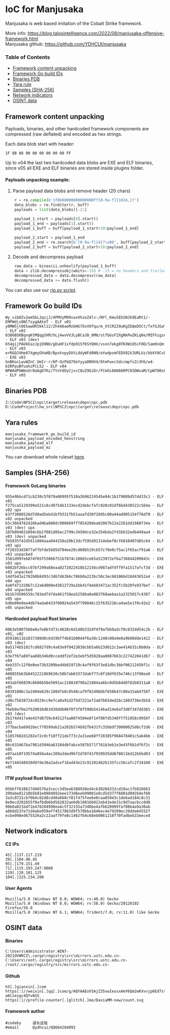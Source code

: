 # IoC for Manjusaka

Manjusaka is web based imitation of the Cobalt Strike framework.

More info: <https://blog.talosintelligence.com/2022/08/manjusaka-offensive-framework.html>
<br/>
Manjusaka github: <https://github.com/YDHCUI/manjusaka>

### Table of Contents
* [Framework content unpacking](#framework-content-unpacking)
* [Framework Go build IDs](#framework-go-build-ids)
* [Binaries PDB](#binaries-pdb)
* [Yara rule](#yara-rules)
* [Samples (SHA-256)](#samples-sha-256)
* [Network indicators](#network-indicators)
* [OSINT data](#osint-data)

## Framework content unpacking
Payloads, binaries, and other hardcoded framework components are compressed (raw deflated) and encoded as hex strings. 

Each data blob start with header:
```
1F 8B 08 00 00 00 00 00 00 FF
```
Up to v04 the last two hardcoded data blobs are EXE and ELF binaries, since v05 all EXE and ELF binaries are stored inside plugins folder.

#### Payloads unpacking example:
1. Parse payload data blobs and remove header (20 chars)
```python
    r = re.compile(b'1f8b08000000000000ff[0-9a-f]{1024,}?')
    data_blobs = re.finditer(r, buff)
    payloads = list(data_blobs)[-2:]

    payload_1_start = payloads[0].start()
    payload_1_end = payloads[1].start()
    payload_1_buff = buff[payload_1_start+20:payload_1_end]
    
    payload_2_start = payload_1_end
    payload_2_end = re.search(b'[0-9a-f]{4}?\x00', buff[payload_2_start:]).start() + 4 + payload_2_start
    payload_2_buff = buff[payload_2_start+20:payload_2_end]
```
2. Decode and decompress payload
```python
    raw_data = binascii.unhexlify(payload_1_buff)
    data = zlib.decompressobj(wbits=-15) # -15 = no headers and trailers
    decompressed_data = data.decompress(raw_data)
    decompressed_data += data.flush()
```
You can also use our [rip.py script](rip.py).

## Framework Go build IDs
```
Wy_vibDZv2wm5bL2qsjJ/4PMVyM99vavXhzeZ4lv-/NYl_KmuSEbSNJk9EaRt1/-EMPWdjs0Nl7sygAAteT - ELF v01
y0MW5jt0EkawUK5kkl12/Zh446aeMzbHG7OsVOfqu/m_XtCR229uKgZbQeD5Ct/fxfGJGaYN1_6nNv2XZSb - ELF v02
0306BSKBqnqKtMQqgSXM/hLj4wvVVJLyBCaJB_8M0/stfbGsFZXgNkPwZKLqRe/MIFhigzePSeV5d_RmfC5 - ELF v03 (dev) 
654gijPAUkEazJpjD9NU/gDuHF1xfdp91Sf6SYQHX/vsnn7ekg0TKXWiOScF0D/Sam0sQmfyCaDC8qCfYx5 - ELF v03
erRGOJVHe87XgmyOVwHD/BpxVvpyDXtLddyWFd8N9/oYwdpsmFEDX92XJURLUz/bbXY8CvkDMriB32dI6SX - EXE v03
GnBKocLwvWZnC_UmIr-r/6P-OzFbQ79oYyyaDRHV4/8tmFwxcSdccmpfsZc3hb/w4-6IRPpuBfuahzPcL52 - ELF v04
NPWAdPbWmnXr0a6gD7Kz/TtnYdOyCjvcCQuZ9GiDr/FCmOi8A066RPC6SOWvaM/CpW7O0s8aQ2BFVdfebTJ - ELF v05
```

## Binaries PDB
```
Z:\Code\NPSC2\npc\target\release\deps\npc.pdb
D:\CodeProject\hw_src\NPSC2\npc\target\release\deps\npc.pdb
```

## Yara rules
```
manjusaka_framework_go_build_id
manjusaka_payload_encoded_hexstring
manjusaka_payload_elf
manjusaka_payload_mz
```
You can download whole ruleset [here](Manjusaka.yar).

## Samples (SHA-256)
#### Framework GoLang binaries
```
955e9bbcdf1cb230c5f079a08995f510a3b96224545e04c1b1f9889d57dd33c1 - ELF v01
f275ca5129399a521c8cd9754b1133ecd2debcfafc928c01df6bd438522c564a - ELF v02 upx
637f3080526d7d0ad5eb41bf9331fb51aaafd30f2895c00a44ad905154f76d70 - ELF v02 unpacked
b5c366d782426bad4ba880dc908669ff785420dea02067b12e2261dd1988f34a - ELF v03 (dev) upx
107b094031094cbb1f081d85ec2799c3450dce32e254bda2fd1bb32edb449aa4 - ELF v03 (dev) unpacked
fb5835f42d5611804aaa044150a20b13dcf595d91314ebef8cf6810407d85c64 - ELF v03 upx
ff20333d38f7affbfde5b85d704ee20cd60b519cb57c70e0cf5ac1f65acf91a6 - ELF v03 unpacked
3581d99feb874f65f53866751b7874c106b5ce65a523972ef6a736844209043c - EXE v03 upx
6082bf26bcc07bf299a88eaa0272022418b12156cd987adfdff9fa1517afcf3d - EXE v03 unpacked
14dfb43a1782b0b8d93c3d67d63b6c786b0a223bc50c3ec68106bd18d43652a4 - ELF v04 upx
4a0f47132867c12a6d009e43812729a1bb41f4eb83472ac352fc5b20fe937bef - ELF v04 unpacked
bb1b7d506559c783ed747da461f58ea5256ba0a083768ae6aa1a2325017c4387 - ELF v05 upx
bd0e09e9ee4db74ada6433f00024a543f799046c15f635216ca4ae5e1f0c42e2 - ELF v05 unpacked
```
#### Hardcoded payload Rust binaries
```
0063e5007566e0a7e8bfd73c4628c6d140b332df4f9afbb0adcf0c832dd54c2b - ELF v01, v02
d5918611b1837308d0c6d19bff4b81b00d4f6a30c1240c00a9e0a9b08dde1412 - ELF v03 (dev)
0a5174b5181fcd6827d9c4a83e9f0423838cbb5a6b23d012c3ae414b31c8b0da - ELF v03
63e7f6fa89faa88b346d0cceddf2ef2e3ebf5d5828aa0087663c227422041db7 - ELF v04
4eb337c12f0e0ee73b3209bed4b819719c4af9f63f3e81dbc3bbf06212450f1c - ELF v05
400855b63b8452221869630c58b7ab03373dabf77c0f10df635e746c13f98ea9 - ELF v05
443abf66039c6686b50e5091ac218810798a21884aa6bc0d5b6dd8782b0311a8 - ELF v05
6839180bc3a2404e629c108d7e8c8548caf9f8249bbbf658b47c00a15a64758f - EXE v01
cd0c75638724c0529cc9e7ca0a91d2f5d7221ef2a87b65ded2bc1603736e3b5d - EXE v02
76eb9af0e2f620016d63d38ddb86f0f3f8f598b54146ad14e6af3d8f347dd365 - EXE v03 (dev)
2b174d417a4e43fd6759c64512faa88f4504e8f14f08fd5348fff51058c9958f - EXE v03
377bacba69d2bec770599ab21a202b574b92fb431fc35bbdf39080025d6cf2d6 - EXE v04
51857882d1202e72c0cf18ff21de773c2a31ee68ff28385f968478401c5ab4bb - EXE v05
86c633467ba7981d3946a63184dbfabce587b571f761b3eb1e3e43f6b1df6f2c - EXE v05
e07aa10f19574a856a4ac389a3ded96f2d78f41f939935dd678811bd12b5bd03 - EXE v05
9e7144540430d97de38a2adcef16ad43e23c91281462b135fcc56cafc2f34160 - EXE v05
```
#### ITW payload Rust binaries
```
056bff638627d46576a3cecc3d5ea6388938ed4cb30204332cd10ac1fb826663
399abe81210b5b81e0984892eee173d6eeb99001e8cd5d377f6801d092bdef68
3a3c0731cbf0b4c02d8cd40a660cf81f475fee6e0caa85943c1de6ad184c8c31
8e9ecd282655f0afbdb6bd562832ae6db108166022eb43ede31c9d7aacbcc0d8
90b6a021b4f2e478204998ea4c5f32155a7348be4afb620999fa708b4a9a30ab
a8b8d237e71d4abe959aff4517863d9f570bba1646ec4e79209ec29dda64552f
ecbe098ed675526a2c22aaf79fe8c1462fb4c68eb0061218f70fadbeb33eeced
```

## Network indicators
#### C2 IPs
```
45[.]137.117.219
39[.]104.90.45
95[.]179.151.49
71[.]115.193.247:9000
119[.]28.101.125
104[.]225.234.200
```
#### User Agents
```
Mozilla/5.0 (Windows NT 8.0; WOW64; rv:40.0) Gecko
Mozilla/5.0 (Windows NT 8.0; WOW64; rv:58.0) Gecko/20120102 Firefox/58.0
Mozilla/5.0 (Windows NT 6.1; WOW64; Trident/7.0; rv:11.0) like Gecko
```

## OSINT data
#### Binaries
```
C:\Users\Administrator.WIN7-2021OVWRCZ\.cargo\registry\src\mirrors.ustc.edu.cn-
C:\Users\root\.cargo\registry\src\mirrors.ustc.edu.cn-
/root/.cargo/registry/src/mirrors.ustc.edu.cn-
```
#### Github
```
h5[.]qianxin[.]com
https[:]//weixin[.]qq[.]com/g/AQYAAEoVSAjZ35xwIeusxAmY6Qm2wKXvvjp6Ed7stK2OrUIl-a6Czezgc4QYv6GS
https[:]//profile-counter[.]glitch[.]me/DaxiaMM-new/count.svg
```
#### Framework author
```
#codeby     道长且阻
#email      @ydhcui/QQ664284092
```